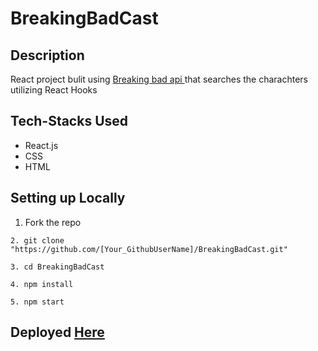 # BreakingBadCast
## Description
React project bulit using <a href= "https://breakingbadapi.com/">Breaking bad api </a> that searches the charachters utilizing React Hooks 

## Tech-Stacks Used
 - React.js
 - CSS
 - HTML
 
## Setting up Locally 

1. Fork the repo
```
2. git clone "https://github.com/[Your_GithubUserName]/BreakingBadCast.git"
```
```
3. cd BreakingBadCast
``` 
```
4. npm install 
``` 
```
5. npm start
``` 

## Deployed <a href="https://breaking-bad-castusingreact.netlify.app">Here </a>
